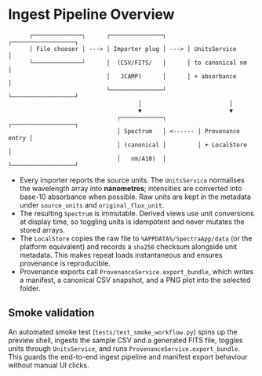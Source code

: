 # Ingest Pipeline Overview

```
      ┌──────────────┐      ┌───────────────┐      ┌──────────────────┐
      │ File chooser │ ---> │ Importer plug │ ---> │ UnitsService      │
      └──────────────┘      │  (CSV/FITS/   │      │ to canonical nm  │
                            │   JCAMP)      │      │ + absorbance     │
                            └───────────────┘      └──────────────────┘
                                     │                         │
                                     ▼                         ▼
                               ┌────────────┐         ┌──────────────────┐
                               │ Spectrum   │ <------ │ Provenance entry │
                               │ (canonical │         │ + LocalStore     │
                               │   nm/A10)  │         └──────────────────┘
```

- Every importer reports the source units. The `UnitsService` normalises the
  wavelength array into **nanometres**; intensities are converted into base-10
  absorbance when possible. Raw units are kept in the metadata under
  `source_units` and `original_flux_unit`.
- The resulting `Spectrum` is immutable. Derived views use unit conversions at
  display time, so toggling units is idempotent and never mutates the stored
  arrays.
- The `LocalStore` copies the raw file to `%APPDATA%/SpectraApp/data` (or the
  platform equivalent) and records a `sha256` checksum alongside unit metadata.
  This makes repeat loads instantaneous and ensures provenance is reproducible.
- Provenance exports call `ProvenanceService.export_bundle`, which writes a
  manifest, a canonical CSV snapshot, and a PNG plot into the selected folder.

## Smoke validation

An automated smoke test (`tests/test_smoke_workflow.py`) spins up the preview shell, ingests the sample CSV and a generated FITS file, toggles units through `UnitsService`, and runs `ProvenanceService.export_bundle`. This guards the end-to-end ingest pipeline and manifest export behaviour without manual UI clicks.
